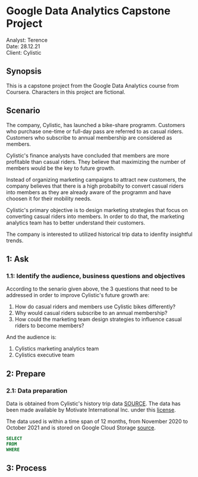 <h1> Google Data Analytics Capstone Project </h1>

Analyst: Terence  
Date: 28.12.21  
Client: Cylistic  


Synopsis
---
This is a capstone project from the Google Data Analytics course from Coursera. Characters in this project are fictional.

Scenario
---
The company, Cylistic, has launched a bike-share programm. Customers who purchase one-time or full-day pass are referred to as casual riders. Customers who subscribe to annual membership are considered as members.  

Cylistic's finance analysts have concluded that members are more profitable than casual riders. They believe that maximizing the number of members would be the key to future growth.

Instead of organizing marketing campaigns to attract new customers, the company believes that there is a high probabilty to convert casual riders into members as they are already aware of the programm and have choosen it for their mobility needs.

Cylistic's primary objective is to design marketing strategies that focus on converting casual riders into members. In order to do that, the marketing analytics team has to better understand their customers.

The company is interested to utilized historical trip data to idenfity insightful trends.  

1: Ask
---  
<h3> 1.1: Identify the audience, business questions and objectives </h3>

According to the senario given above, the 3 questions that need to be addressed in order to improve Cylistic's future growth are:

1. How do casual riders and members use Cylistic bikes differently?
2. Why would casual riders subscribe to an annual membership?
3. How could the marketing team design strategies to influence casual riders to become members?

And the audience is:
1. Cylistics marketing analytics team
2. Cylistics executive team

2: Prepare
---
<h3> 2.1: Data preparation </h3>

Data is obtained from Cylistic's history trip data [SOURCE](https://divvy-tripdata.s3.amazonaws.com/index.html). The data has been made available by Motivate International Inc. under this [license](https://www.divvybikes.com/data-license-agreement).  

The data used is within a time span of 12 months, from November 2020 to October 2021 and is stored on Google Cloud Storage [source](https://console.cloud.google.com/storage/browser/case_study_1_data_sources;tab=objects?forceOnBucketsSortingFiltering=false&authuser=0&project=project-1-321206&supportedpurview=project).



~~~~sql
SELECT
FROM 
WHERE
~~~~

3: Process
---
